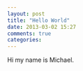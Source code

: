 ```yaml
---
layout: post
title: "Hello World"
date: 2013-03-02 15:27
comments: true
categories: 
---
```

Hi my name is Michael. 